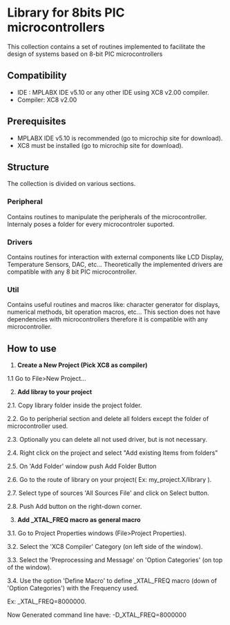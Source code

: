 # Library for 8bits PIC microcontrollers 

 This collection contains a set of routines implemented to facilitate the design of systems based on 8-bit PIC microcontrollers


## Compatibility 
* IDE     : MPLABX IDE v5.10 or any other IDE using XC8 v2.00 compiler.
* Compiler: XC8 v2.00

## Prerequisites
* MPLABX IDE v5.10 is recommended (go to microchip site for download).
* XC8 must be installed (go to microchip site for download).

## Structure
 The collection is divided on various sections.

### Peripheral 
 Contains routines to manipulate the peripherals of the microcontroller. 
 Internaly poses a folder for every microcontroler suported.

### Drivers 
 Contains routines for interaction with external components like LCD Display,
 Temperature Sensors, DAC, etc...
 Theoretically the implemented drivers are compatible with any 8 bit PIC microcontroller.

### Util
 Contains useful routines and macros like: character generator for displays, numerical methods, bit operation macros, etc...
 This section does not have dependencies with microcontrollers therefore it is compatible with any microcontroller.
  
## How to use
   1. **Create a New Project (Pick XC8 as compiler)**
   
   1.1 Go to File>New Project...
   
   2. **Add libray to your project**
   
   2.1. Copy library folder inside the project folder.
   
   2.2. Go to peripherial section and delete all folders except the folder of microcontroller used.
   
   2.3. Optionally you can delete all not used driver, but is not necessary.
   
   2.4. Right click on the project and select "Add existing Items from folders" 
   
   2.5. On 'Add Folder' window push Add Folder Button
   
   2.6. Go to the route of library on your project( Ex: my_project.X/library ).
   
   2.7. Select type of sources 'All Sources File' and click on Select button.
   
   2.8. Push Add button on the right-down corner.
   
   3. **Add _XTAL_FREQ macro as general macro**
   
   3.1. Go to Project Properties windows (File>Project Properties).
   
   3.2. Select the 'XC8 Compiler' Category (on left side of the window).
   
   3.3. Select the 'Preprocessing and Message' on 'Option Categories' (on top of the window).
   
   3.4. Use the option 'Define Macro' to define _XTAL_FREQ macro (down of 'Option Categories') with the Frequency used.
   
   Ex: _XTAL_FREQ=8000000.
   
   Now Generated command line have: -D_XTAL_FREQ=8000000 



